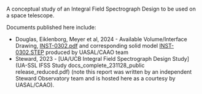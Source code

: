 A conceptual study of an Integral Field Spectrograph Design to be used on a space telescope.

Documents published here include: 
- Douglas, Eiklenborg, Meyer et al, 2024 - Available Volume/Interface Drawing, [INST-0302.pdf](INST-0302.pdf) and corresponding solid model [INST-0302.STEP](INST-0302.STEP) produced by UASAL/CAAO team 
- Steward, 2023 - [UA/UCB Integral Field Spectrograph Design Study](UA-SSL IFSS Study docs_complete_231128_public release_reduced.pdf) (note this report was written by an independent Steward Observatory team and is hosted here as a courtesy by UASAL/CAAO).

